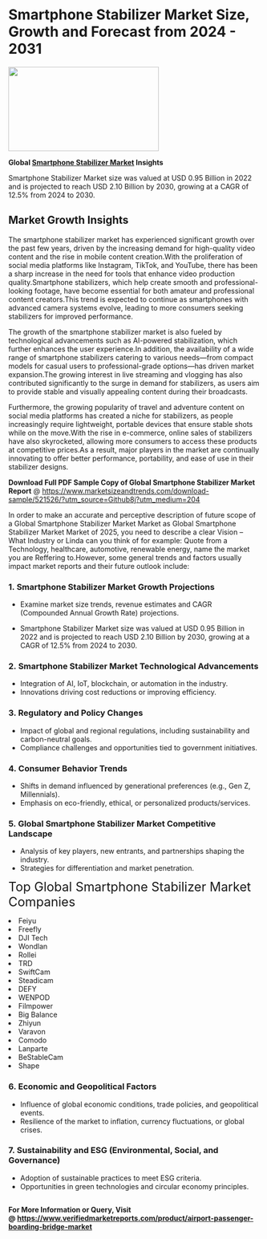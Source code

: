<H1>Smartphone Stabilizer Market Size, Growth and Forecast from 2024 - 2031</H1><img class="aligncenter size-medium wp-image-584254" src="https://thirdeyenews.in/wp-content/uploads/2024/09/Global-Market-Research-300x168.jpeg" alt="" width="300" height="168" /><p><strong>Global&nbsp;<a href="https://www.marketsizeandtrends.com/download-sample/521526/?utm_source=Github8j?utm_medium=204">Smartphone Stabilizer Market</a> Insights</strong></p><p>Smartphone Stabilizer Market size was valued at USD 0.95 Billion in 2022 and is projected to reach USD 2.10 Billion by 2030, growing at a CAGR of 12.5% from 2024 to 2030.</p><p><h2>Market Growth Insights</h2> <p>The smartphone stabilizer market has experienced significant growth over the past few years, driven by the increasing demand for high-quality video content and the rise in mobile content creation.With the proliferation of social media platforms like Instagram, TikTok, and YouTube, there has been a sharp increase in the need for tools that enhance video production quality.Smartphone stabilizers, which help create smooth and professional-looking footage, have become essential for both amateur and professional content creators.This trend is expected to continue as smartphones with advanced camera systems evolve, leading to more consumers seeking stabilizers for improved performance.</p> <p></p> <p>The growth of the smartphone stabilizer market is also fueled by technological advancements such as AI-powered stabilization, which further enhances the user experience.In addition, the availability of a wide range of smartphone stabilizers catering to various needs—from compact models for casual users to professional-grade options—has driven market expansion.The growing interest in live streaming and vlogging has also contributed significantly to the surge in demand for stabilizers, as users aim to provide stable and visually appealing content during their broadcasts.</p> <p>Furthermore, the growing popularity of travel and adventure content on social media platforms has created a niche for stabilizers, as people increasingly require lightweight, portable devices that ensure stable shots while on the move.With the rise in e-commerce, online sales of stabilizers have also skyrocketed, allowing more consumers to access these products at competitive prices.As a result, major players in the market are continually innovating to offer better performance, portability, and ease of use in their stabilizer designs.</p> <p></p><p><span class=""><strong>Download Full PDF Sample Copy of Global Smartphone Stabilizer Market Report</strong> @ <a href="https://www.marketsizeandtrends.com/download-sample/521526/?utm_source=Github8j?utm_medium=204" target="_blank">https://www.marketsizeandtrends.com/download-sample/521526/?utm_source=Github8j?utm_medium=204</a></span></p><p>In order to make an accurate and perceptive description of future scope of a Global&nbsp;Smartphone Stabilizer Market Market as Global&nbsp;Smartphone Stabilizer Market Market of 2025, you need to describe a clear Vision &ndash; What Industry or Linda can you think of for example: Quote from a Technology, healthcare, automotive, renewable energy, name the market you are Reffering to.However, some general trends and factors usually impact market reports and their future outlook include:</p><h3>1.&nbsp;<strong>Smartphone Stabilizer Market Growth Projections</strong></h3><ul><li>Examine market size trends, revenue estimates and CAGR (Compounded Annual Growth Rate) projections.</li><li><p>Smartphone Stabilizer Market size was valued at USD 0.95 Billion in 2022 and is projected to reach USD 2.10 Billion by 2030, growing at a CAGR of 12.5% from 2024 to 2030.</p></li></ul><h3>2.&nbsp;<strong>Smartphone Stabilizer Market Technological Advancements</strong></h3><ul><li>Integration of AI, IoT, blockchain, or automation in the industry.</li><li>Innovations driving cost reductions or improving efficiency.</li></ul><h3>3.&nbsp;<strong>Regulatory and Policy Changes</strong></h3><ul><li>Impact of global and regional regulations, including sustainability and carbon-neutral goals.</li><li>Compliance challenges and opportunities tied to government initiatives.</li></ul><h3>4.&nbsp;<strong>Consumer Behavior Trends</strong></h3><ul><li>Shifts in demand influenced by generational preferences (e.g., Gen Z, Millennials).</li><li>Emphasis on eco-friendly, ethical, or personalized products/services.</li></ul><h3>5.&nbsp;<strong>Global Smartphone Stabilizer Market Competitive Landscape</strong></h3><ul><li>Analysis of key players, new entrants, and partnerships shaping the industry.</li><li>Strategies for differentiation and market penetration.</li></ul><p data-pm-slice="1 1 []"><span style="color: inherit; font-family: inherit; font-size: 25px;">Top Global Smartphone Stabilizer Market Companies</span></p><div class="" data-test-id=""><p><li>Feiyu</li><li> Freefly</li><li> DJI Tech</li><li> Wondlan</li><li> Rollei</li><li> TRD</li><li> SwiftCam</li><li> Steadicam</li><li> DEFY</li><li> WENPOD</li><li> Filmpower</li><li> Big Balance</li><li> Zhiyun</li><li> Varavon</li><li> Comodo</li><li> Lanparte</li><li> BeStableCam</li><li> Shape</li></p></div><h3>6.&nbsp;<strong>Economic and Geopolitical Factors</strong></h3><ul><li>Influence of global economic conditions, trade policies, and geopolitical events.</li><li>Resilience of the market to inflation, currency fluctuations, or global crises.</li></ul><h3>7.&nbsp;<strong>Sustainability and ESG (Environmental, Social, and Governance)</strong></h3><ul><li>Adoption of sustainable practices to meet ESG criteria.</li><li>Opportunities in green technologies and circular economy principles.</li></ul><h2><strong style="font-size: 14px;">For More Information or Query, Visit @&nbsp;</strong><a style="background-color: #ffffff; font-size: 14px;" href="https://www.marketsizeandtrends.com/report/smartphone-stabilizer-market/" target="_blank">https://www.verifiedmarketreports.com/product/airport-passenger-boarding-bridge-market</a></h2>